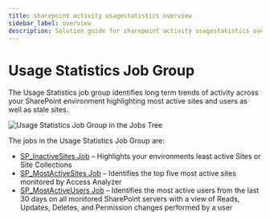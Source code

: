 ```yaml
---
title: sharepoint activity usagestatistics overview
sidebar_label: overview
description: Solution guide for sharepoint activity usagestatistics overview including implementation steps, configuration, and best practices.
---
```


# Usage Statistics Job Group

The Usage Statistics job group identifies long term trends of activity across your SharePoint
environment highlighting most active sites and users as well as stale sites.

![Usage Statistics Job Group in the Jobs Tree](/img/product_docs/accessanalyzer/solutions/sharepoint/activity/usagestatistics/usagestatisticsjobstree.webp)

The jobs in the Usage Statistics Job Group are:

- [SP_InactiveSites Job](/docs/accessanalyzer/12.0/solutions/sharepoint/activity/usagestatistics/sp-inactivesites.md) – Highlights your environments least active Sites or
  Site Collections
- [SP_MostActiveSites Job](/docs/accessanalyzer/12.0/solutions/sharepoint/activity/usagestatistics/sp-mostactivesites.md) – Identifies the top five most active sites
  monitored by Access Analyzer
- [SP_MostActiveUsers Job](/docs/accessanalyzer/12.0/solutions/sharepoint/activity/usagestatistics/sp-mostactiveusers.md) – Identifies the most active users from the last
  30 days on all monitored SharePoint servers with a view of Reads, Updates, Deletes, and Permission
  changes performed by a user
